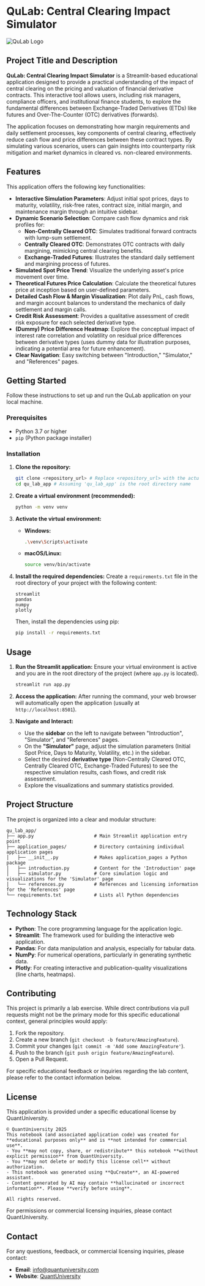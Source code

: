 # QuLab: Central Clearing Impact Simulator

![QuLab Logo](https://www.quantuniversity.com/assets/img/logo5.jpg)

## Project Title and Description

**QuLab: Central Clearing Impact Simulator** is a Streamlit-based educational application designed to provide a practical understanding of the impact of central clearing on the pricing and valuation of financial derivative contracts. This interactive tool allows users, including risk managers, compliance officers, and institutional finance students, to explore the fundamental differences between Exchange-Traded Derivatives (ETDs) like futures and Over-The-Counter (OTC) derivatives (forwards).

The application focuses on demonstrating how margin requirements and daily settlement processes, key components of central clearing, effectively reduce cash flow and price differences between these contract types. By simulating various scenarios, users can gain insights into counterparty risk mitigation and market dynamics in cleared vs. non-cleared environments.

## Features

This application offers the following key functionalities:

*   **Interactive Simulation Parameters**: Adjust initial spot prices, days to maturity, volatility, risk-free rates, contract size, initial margin, and maintenance margin through an intuitive sidebar.
*   **Dynamic Scenario Selection**: Compare cash flow dynamics and risk profiles for:
    *   **Non-Centrally Cleared OTC**: Simulates traditional forward contracts with lump-sum settlement.
    *   **Centrally Cleared OTC**: Demonstrates OTC contracts with daily margining, mimicking central clearing benefits.
    *   **Exchange-Traded Futures**: Illustrates the standard daily settlement and margining process of futures.
*   **Simulated Spot Price Trend**: Visualize the underlying asset's price movement over time.
*   **Theoretical Futures Price Calculation**: Calculate the theoretical futures price at inception based on user-defined parameters.
*   **Detailed Cash Flow & Margin Visualization**: Plot daily PnL, cash flows, and margin account balances to understand the mechanics of daily settlement and margin calls.
*   **Credit Risk Assessment**: Provides a qualitative assessment of credit risk exposure for each selected derivative type.
*   **(Dummy) Price Difference Heatmap**: Explore the conceptual impact of interest rate correlation and volatility on residual price differences between derivative types (uses dummy data for illustration purposes, indicating a potential area for future enhancement).
*   **Clear Navigation**: Easy switching between "Introduction," "Simulator," and "References" pages.

## Getting Started

Follow these instructions to set up and run the QuLab application on your local machine.

### Prerequisites

*   Python 3.7 or higher
*   `pip` (Python package installer)

### Installation

1.  **Clone the repository:**
    ```bash
    git clone <repository_url> # Replace <repository_url> with the actual URL
    cd qu_lab_app # Assuming 'qu_lab_app' is the root directory name
    ```

2.  **Create a virtual environment (recommended):**
    ```bash
    python -m venv venv
    ```

3.  **Activate the virtual environment:**
    *   **Windows:**
        ```bash
        .\venv\Scripts\activate
        ```
    *   **macOS/Linux:**
        ```bash
        source venv/bin/activate
        ```

4.  **Install the required dependencies:**
    Create a `requirements.txt` file in the root directory of your project with the following content:

    ```
    streamlit
    pandas
    numpy
    plotly
    ```

    Then, install the dependencies using pip:
    ```bash
    pip install -r requirements.txt
    ```

## Usage

1.  **Run the Streamlit application:**
    Ensure your virtual environment is active and you are in the root directory of the project (where `app.py` is located).
    ```bash
    streamlit run app.py
    ```

2.  **Access the application:**
    After running the command, your web browser will automatically open the application (usually at `http://localhost:8501`).

3.  **Navigate and Interact:**
    *   Use the **sidebar** on the left to navigate between "Introduction", "Simulator", and "References" pages.
    *   On the **"Simulator"** page, adjust the simulation parameters (Initial Spot Price, Days to Maturity, Volatility, etc.) in the sidebar.
    *   Select the desired **derivative type** (Non-Centrally Cleared OTC, Centrally Cleared OTC, Exchange-Traded Futures) to see the respective simulation results, cash flows, and credit risk assessment.
    *   Explore the visualizations and summary statistics provided.

## Project Structure

The project is organized into a clear and modular structure:

```
qu_lab_app/
├── app.py                      # Main Streamlit application entry point
├── application_pages/          # Directory containing individual application pages
│   ├── __init__.py             # Makes application_pages a Python package
│   ├── introduction.py         # Content for the 'Introduction' page
│   ├── simulator.py            # Core simulation logic and visualizations for the 'Simulator' page
│   └── references.py           # References and licensing information for the 'References' page
└── requirements.txt            # Lists all Python dependencies
```

## Technology Stack

*   **Python**: The core programming language for the application logic.
*   **Streamlit**: The framework used for building the interactive web application.
*   **Pandas**: For data manipulation and analysis, especially for tabular data.
*   **NumPy**: For numerical operations, particularly in generating synthetic data.
*   **Plotly**: For creating interactive and publication-quality visualizations (line charts, heatmaps).

## Contributing

This project is primarily a lab exercise. While direct contributions via pull requests might not be the primary mode for this specific educational context, general principles would apply:

1.  Fork the repository.
2.  Create a new branch (`git checkout -b feature/AmazingFeature`).
3.  Commit your changes (`git commit -m 'Add some AmazingFeature'`).
4.  Push to the branch (`git push origin feature/AmazingFeature`).
5.  Open a Pull Request.

For specific educational feedback or inquiries regarding the lab content, please refer to the contact information below.

## License

This application is provided under a specific educational license by QuantUniversity.

```
© QuantUniversity 2025
This notebook (and associated application code) was created for **educational purposes only** and is **not intended for commercial use**.
- You **may not copy, share, or redistribute** this notebook **without explicit permission** from QuantUniversity.
- You **may not delete or modify this license cell** without authorization.
- This notebook was generated using **QuCreate**, an AI-powered assistant.
- Content generated by AI may contain **hallucinated or incorrect information**. Please **verify before using**.

All rights reserved.
```

For permissions or commercial licensing inquiries, please contact QuantUniversity.

## Contact

For any questions, feedback, or commercial licensing inquiries, please contact:

*   **Email**: [info@quantuniversity.com](mailto:info@quantuniversity.com)
*   **Website**: [QuantUniversity](https://www.quantuniversity.com)